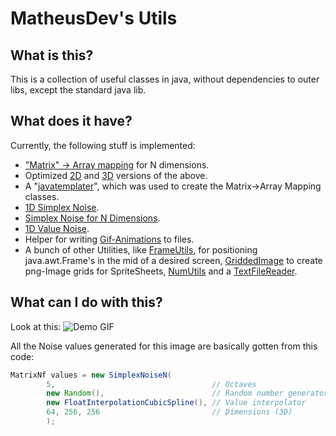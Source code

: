 [MatrixMapping]: https://github.com/matheus23/Utils/tree/master/Utils/src/org/matheusdev/util/matrix "org.matheusdev.util.matrix"
[Matrix2Mapping]: https://github.com/matheus23/Utils/tree/master/Utils/src/org/matheusdev/util/matrix/matrix2 "org.matheusdev.util.matrix.matrix2"
[Matrix3Mapping]: https://github.com/matheus23/Utils/tree/master/Utils/src/org/matheusdev/util/matrix/matrix3 "org.matheusdev.util.matrix.matrix3"
[Templater.java]: https://github.com/matheus23/Utils/blob/master/Utils/src/org/matheusdev/util/javatemplates/Templater.java "org.matheusdev.util.javatemplates.Templater.java"
[SimplexNoise.java]: https://github.com/matheus23/Utils/blob/master/Utils/src/org/matheusdev/noises/SimplexNoise.java "org.matheusdev.noises.SimplexNoise.java"
[SimplexNoiseN.java]: https://github.com/matheus23/Utils/blob/master/Utils/src/org/matheusdev/noises/SimplexNoise.java "org.matheusdev.noises.SimplexNoiseN.java"
[ValueNoise1D.java]: https://github.com/matheus23/Utils/blob/master/Utils/src/org/matheusdev/noises/SimplexNoise.java "org.matheusdev.noises.ValueNoise1D.java"
[GifSequenceWriter.java]: https://github.com/matheus23/Utils/blob/master/Utils/src/org/matheusdev/util/GifSequenceWriter.java "org.matheusdev.util.GifSequenceWriter.java"
[FrameUtils.java]: https://github.com/matheus23/Utils/blob/master/Utils/src/org/matheusdev/util/FrameUtils.java "org.matheusdev.util.FrameUtils.java"
[GriddedImage.java]: https://github.com/matheus23/Utils/blob/master/Utils/src/org/matheusdev/GriddedImage.java "org.matheusdev.GriddedImage.java"
[NumUtils.java]: https://github.com/matheus23/Utils/blob/master/Utils/src/org/matheusdev/util/NumUtils.java "org.matheusdev.NumUtils.java"
[TextFileReader.java]: https://github.com/matheus23/Utils/blob/master/Utils/src/org/matheusdev/util/TextFileReader.java "org.matheusdev.util.TextFileReader.java"

[SimplexNoiseDemoImg]: https://github.com/matheus23/Utils/blob/master/Utils/noise_demo_imgs/image45.gif "Demo GIF"

# MatheusDev's Utils

## What is this?

This is a collection of useful classes in java, without dependencies to outer libs, except the standard java lib.

## What does it have?

Currently, the following stuff is implemented:
* ["Matrix" -> Array mapping](MatrixMapping) for N dimensions.
* Optimized [2D](Matrix2Mapping) and [3D](Matrix3Mapping) versions of the above.
* A "[javatemplater](Templater.java)", which was used to create the Matrix->Array Mapping classes.
* [1D Simplex Noise](SimplexNoise.java).
* [Simplex Noise for N Dimensions](SimplexNoiseN.java).
* [1D Value Noise](ValueNoise1D.java).
* Helper for writing [Gif-Animations](GifSequenceWriter.java) to files.
* A bunch of other Utilities, like [FrameUtils](FrameUtils.java), for positioning java.awt.Frame's in the mid of a desired screen, [GriddedImage](GriddedImage.java) to create png-Image grids for SpriteSheets, [NumUtils](NumUtils.java) and a [TextFileReader](TextFileReader.java).

## What can I do with this?

Look at this:
![Demo GIF][SimplexNoiseDemoImg]

All the Noise values generated for this image are basically gotten from this code:

```java
MatrixNf values = new SimplexNoiseN(
        5,                                   // Octaves
        new Random(),                        // Random number generator RNG
        new FloatInterpolationCubicSpline(), // Value interpolator
        64, 256, 256                         // Dimensions (3D)
        );
```